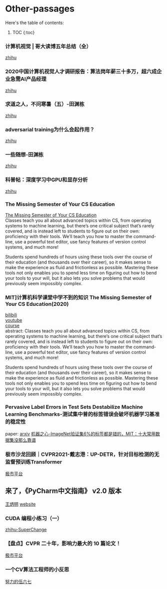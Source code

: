 # Other-passages

Here's the table of contents:

1. TOC
{:toc}


### 计算机视觉 | 哥大读博五年总结（全）    
[zhihu](https://zhuanlan.zhihu.com/p/338193330)  

### 2020中国计算机视觉人才调研报告：算法岗年薪三十多万，超六成企业急需AI产品经理  
[zhihu](https://zhuanlan.zhihu.com/p/352546641)  

### 求道之人，不问寒暑（五）-田渊栋  
[zhihu](https://zhuanlan.zhihu.com/p/352546641)    

### adversarial training为什么会起作用？  
[zhihu](https://www.zhihu.com/question/325207094)  

### 一些随想-田渊栋
[zhihu](https://zhuanlan.zhihu.com/p/159327753)  

### 科普帖：深度学习中GPU和显存分析
[zhihu](https://zhuanlan.zhihu.com/p/31558973)  

### The Missing Semester of Your CS Education
[The Missing Semester of Your CS Education](https://missing.csail.mit.edu/)  
Classes teach you all about advanced topics within CS, from operating systems to machine learning, but there’s one critical subject that’s rarely covered, and is instead left to students to figure out on their own: proficiency with their tools. We’ll teach you how to master the command-line, use a powerful text editor, use fancy features of version control systems, and much more!  

Students spend hundreds of hours using these tools over the course of their education (and thousands over their career), so it makes sense to make the experience as fluid and frictionless as possible. Mastering these tools not only enables you to spend less time on figuring out how to bend your tools to your will, but it also lets you solve problems that would previously seem impossibly complex.  

### MIT]计算机科学课堂中学不到的知识 The Missing Semester of Your CS Education(2020)  
[bilibili](https://www.bilibili.com/video/BV1x7411H7wa?from=search&seid=11160466911506792407)  
[youtube](https://www.youtube.com/playlist?list=PLyzOVJj3bHQuloKGG59rS43e29ro7I57J)  
[course](https://missing.csail.mit.edu/)  
abstract: Classes teach you all about advanced topics within CS, from operating systems to machine learning, but there’s one critical subject that’s rarely covered, and is instead left to students to figure out on their own: proficiency with their tools. We’ll teach you how to master the command-line, use a powerful text editor, use fancy features of version control systems, and much more!  

Students spend hundreds of hours using these tools over the course of their education (and thousands over their career), so it makes sense to make the experience as fluid and frictionless as possible. Mastering these tools not only enables you to spend less time on figuring out how to bend your tools to your will, but it also lets you solve problems that would previously seem impossibly complex.  

### Pervasive Label Errors in Test Sets Destabilize Machine Learning Benchmarks-测试集中普的标签错误会破坏机器学习基准的稳定性
paper: [arxiv](https://arxiv.org/abs/2103.14749)
[机器之心-ImageNet验证集6%的标签都是错的，MIT：十大常用数据集没那么靠谱](https://mp.weixin.qq.com/s/hvdCWypuW00Tv_5aKhYGZA)

### 极市沙龙回顾｜CVPR2021-戴志港：UP-DETR，针对目标检测的无监督预训练Transformer
[极市平台](https://zhuanlan.zhihu.com/p/363127102)

## 来了，《PyCharm中文指南》 v2.0 版本
[王炳明](https://zhuanlan.zhihu.com/p/360654833)
[website](http://pycharm.iswbm.com/zh_CN/win/)

### CUDA 编程小练习（一）
[zhihu-SuperChange](https://zhuanlan.zhihu.com/p/360897341)

### 【盘点】CVPR 二十年，影响力最大的 10 篇论文！
[极市平台](https://zhuanlan.zhihu.com/p/364475835)

### 一个CV算法工程师的小反思
[努力的伍六七](https://zhuanlan.zhihu.com/p/363354912)
